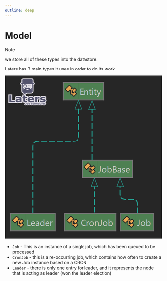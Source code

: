 ```yaml
---
outline: deep
---
```


# Model

> [!NOTE]
> we store all of these types into the datastore.

Laters has 3 main types it uses in order to do its work

![model](./model.png)

- `Job` - This is an instance of a single job, which has been queued to be processed
- `CronJob` - this is a re-occurring job, which contains how often to create a new Job instance based on a CRON
- `Leader` - there is only one entry for leader, and it represents the node that is acting as leader (won the leader election)